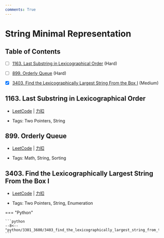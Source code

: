 ```yaml
---
comments: True
---
```


# String Minimal Representation

## Table of Contents

- [ ] [1163. Last Substring in Lexicographical Order](#1163-last-substring-in-lexicographical-order) (Hard)
- [ ] [899. Orderly Queue](#899-orderly-queue) (Hard)
- [x] [3403. Find the Lexicographically Largest String From the Box I](#3403-find-the-lexicographically-largest-string-from-the-box-i) (Medium)


## 1163. Last Substring in Lexicographical Order

-    [LeetCode](https://leetcode.com/problems/last-substring-in-lexicographical-order/) | [力扣](https://leetcode.cn/problems/last-substring-in-lexicographical-order/)

-   Tags: Two Pointers, String



## 899. Orderly Queue

-    [LeetCode](https://leetcode.com/problems/orderly-queue/) | [力扣](https://leetcode.cn/problems/orderly-queue/)

-   Tags: Math, String, Sorting



## 3403. Find the Lexicographically Largest String From the Box I

-    [LeetCode](https://leetcode.com/problems/find-the-lexicographically-largest-string-from-the-box-i/) | [力扣](https://leetcode.cn/problems/find-the-lexicographically-largest-string-from-the-box-i/)

-   Tags: Two Pointers, String, Enumeration

=== "Python"

    ```python
    --8<-- "python/3301_3600/3403_find_the_lexicographically_largest_string_from_the_box_i.py"
    ```
